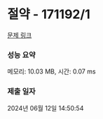 # 절약 - 171192/1 

[문제 링크](https://level.goorm.io/exam/171192/%EC%A0%88%EC%95%BD/quiz/1) 

### 성능 요약

메모리: 10.03 MB, 시간: 0.07 ms

### 제출 일자

2024년 06월 12일 14:50:54

